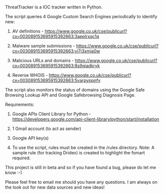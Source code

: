 ThreatTracker is a IOC tracker written in Python. 

The script queries 4 Google Custom Search Engines periodically to identify new:

1) AV definitions - https://www.google.co.uk/cse/publicurl?cx=003089153695915392663:3aeplrxqc1q

2) Malware sample submissions - https://www.google.co.uk/cse/publicurl?cx=003089153695915392663:yi7j3xmja0w

3) Malicious URLs and domains - https://www.google.co.uk/cse/publicurl?cx=003089153695915392663:8s9qiadkryk

4) Reverse WHOIS - https://www.google.co.uk/cse/publicurl?cx=003089153695915392663:5varpyppnfy

The script also monitors the status of domains using the Google Safe Browsing Lookup API and Google Safebrowsing Diagnosis Page.

Requirements:

1) Google APIs Client Library for Python - 
https://developers.google.com/api-client-library/python/start/installation

2) 1 Gmail account (to act as sender)

3) Google API key(s)

4) To use the script, rules must be created in the /rules directory. 
	Note: A sample rule (for tracking Dridex) is created to highlight the fomart required.

This project is still in beta and so if you have found a bug, please do let me know :-)

Please feel free to email me should you have any questions. I am always on the look out for new data sources and new ideas!



